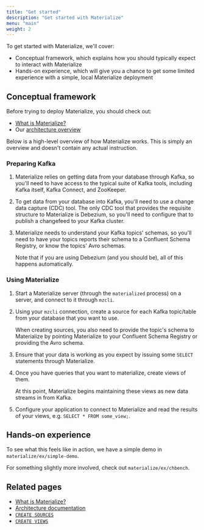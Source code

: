 ```yaml
---
title: "Get started"
description: "Get started with Materialize"
menu: "main"
weight: 2
---
```


To get started with Materialize, we'll cover:

- Conceptual framework, which explains how you should typically expect to
  interact with Materialize
- Hands-on experience, which will give you a chance to get some limited
  experience with a simple, local Materialize deployment

## Conceptual framework

Before trying to deploy Materialize, you should check out:

- [What is Materialize?](../overview/what-is-materialize)
- Our [architecture overview](../overview/architecture)

Below is a high-level overview of how Materialize works. This is simply an
overview and doesn't contain any actual instruction.

### Preparing Kafka

1. Materialize relies on getting data from your database through Kafka, so
   you'll need to have access to the typical suite of Kafka tools, including
   Kafka itself, Kafka Connect, and ZooKeeper.

1. To get data from your database into Kafka, you'll need to use a change data
   capture (CDC) tool. The only CDC tool that provides the requisite structure
   to Materialize is Debezium, so you'll need to configure that to publish a
   changefeed to your Kafka cluster.

1. Materialize needs to understand your Kafka topics' schemas, so you'll need to
   have your topics reports their schema to a Confluent Schema Registry, or know
   the topics' Avro schemas.

   Note that if you are using Debezium (and you should be), all of this happens
   automatically.

### Using Materialize

1. Start a Materialize server (through the `materialized` process) on a server,
   and connect to it through `mzcli`.

1. Using your `mzcli` connection, create a source for each Kafka topic/table
   from your database that you want to use.

   When creating sources, you also need to provide the topic's schema to
   Materialize by pointing Materialize to your Confluent Schema Registry or
   providing the Avro schema.

1. Ensure that your data is working as you expect by issuing some `SELECT`
   statements through Materialize.

1. Once you have queries that you want to materialize, create views of them.

   At this point, Materialize begins maintaining these views as new data
   streams in from Kafka.

1. Configure your application to connect to Materialize and read the results of
   your views, e.g. `SELECT * FROM some_view;`.

## Hands-on experience

To see what this feels like in action, we have a simple demo in
`materialize/ex/simple-demo`.

For something slightly more involved, check out `materialize/ex/chbench`.

## Related pages

- [What is Materialize?](../overview/what-is-materialize)
- [Architecture documentation](../overview/architecture)
- [`CREATE SOURCES`](../sql/create-sources)
- [`CREATE VIEWS`](../sql/create-views)

